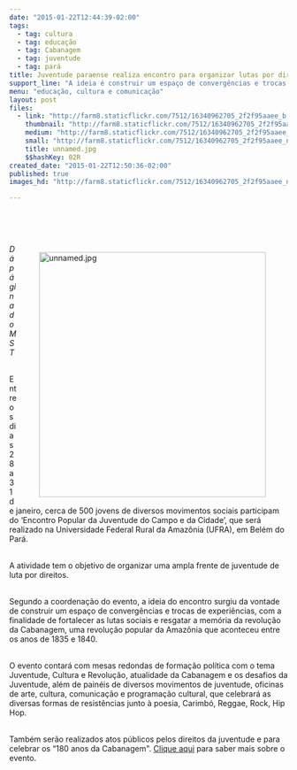 ```yaml
---
date: "2015-01-22T12:44:39-02:00"
tags:
  - tag: cultura
  - tag: educação
  - tag: Cabanagem
  - tag: juventude
  - tag: pará
title: Juventude paraense realiza encontro para organizar lutas por direitos
support_line: "A ideia é construir um espaço de convergências e trocas de experiências entre os diversos movimentos, com a finalidade de fortalecer as lutas sociais."
menu: "educação, cultura e comunicação"
layout: post
files:
  - link: "http://farm8.staticflickr.com/7512/16340962705_2f2f95aaee_b.jpg"
    thumbnail: "http://farm8.staticflickr.com/7512/16340962705_2f2f95aaee_t.jpg"
    medium: "http://farm8.staticflickr.com/7512/16340962705_2f2f95aaee_z.jpg"
    small: "http://farm8.staticflickr.com/7512/16340962705_2f2f95aaee_n.jpg"
    title: unnamed.jpg
    $$hashKey: 02R
created_date: "2015-01-22T12:50:36-02:00"
published: true
images_hd: "http://farm8.staticflickr.com/7512/16340962705_2f2f95aaee_n.jpg"

---
```

<p style="text-align: justify;">&nbsp;</p>

<p>&nbsp;</p>

<figure class="image" style="float:right"><img alt="unnamed.jpg" height="443" src="http://farm8.staticflickr.com/7512/16340962705_2f2f95aaee_b.jpg" width="410" />
<figcaption></figcaption>
</figure>

<p><em>D&aacute; p&aacute;gina do MST</em></p>

<p><br />
Entre os dias 28 a 31 de janeiro, cerca de 500 jovens de diversos movimentos sociais participam do &lsquo;Encontro Popular da Juventude do Campo e da Cidade&rsquo;, que ser&aacute; realizado na Universidade Federal Rural da Amaz&ocirc;nia (UFRA), em Bel&eacute;m do Par&aacute;.</p>

<p><br />
A atividade tem o objetivo de organizar uma ampla frente de juventude de luta por direitos.</p>

<p><br />
Segundo a coordena&ccedil;&atilde;o do evento, a ideia do encontro surgiu da vontade de construir um espa&ccedil;o de converg&ecirc;ncias e trocas de experi&ecirc;ncias, com a finalidade de fortalecer as lutas sociais e resgatar a mem&oacute;ria da revolu&ccedil;&atilde;o da Cabanagem, uma revolu&ccedil;&atilde;o popular da Amaz&ocirc;nia que aconteceu entre os anos de 1835 e&nbsp;1840.</p>

<p><br />
O evento contar&aacute; com mesas redondas de forma&ccedil;&atilde;o pol&iacute;tica com o tema Juventude, Cultura e Revolu&ccedil;&atilde;o, atualidade da Cabanagem e os desafios da Juventude, al&eacute;m de&nbsp;pain&eacute;is de&nbsp;diversos movimentos de juventude, oficinas de arte, cultura, comunica&ccedil;&atilde;o e programa&ccedil;&atilde;o cultural, que celebrar&aacute; as diversas formas de resist&ecirc;ncias junto &agrave; poesia, Carimb&oacute;, Reggae, Rock, Hip Hop.</p>

<p><br />
Tamb&eacute;m ser&atilde;o realizados atos p&uacute;blicos pelos direitos da juventude e para celebrar os &ldquo;180 anos da Cabanagem&quot;. <a href="https://encontropopulardajuventude.wordpress.com/" target="_blank">Clique aqui</a> para saber mais sobre o evento.</p>

<p style="text-align: justify;">&nbsp;</p>
